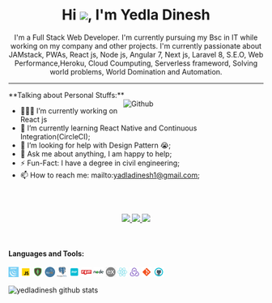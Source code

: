 
<h1 align="center">Hi <img src="https://raw.githubusercontent.com/iampavangandhi/iampavangandhi/master/gifs/Hi.gif" width="30px">, I'm Yedla Dinesh </h1>


<p align="center">I'm a Full Stack Web Developer.
I'm currently pursuing my Bsc in IT while working on my company and other projects.
I'm currently passionate about JAMstack, PWAs, React js, Node js, Angular 7, Next js, Laravel 8, S.E.O, Web Performance,Heroku, Cloud Coumputing, Serverless frameword, Solving world problems, World Domination and Automation.
</p>

<hr>
<!-- Talking about you -->
**Talking about Personal Stuffs:**

<!-- Any image aligned to the right. Beware the width -->
<img width="55%" align="right" alt="Github" src="https://raw.githubusercontent.com/onimur/.github/master/.resources/git-header.svg" />

- 👨🏽‍💻 I’m currently working on React js
- 🌱 I’m currently learning React Native and Continuous Integration(CircleCI); 
- 🤔 I’m looking for help with Design Pattern 😭;
- 💬 Ask me about anything, I am happy to help;
- ⚡️ Fun-Fact: I have a degree in civil engineering;
- 📫 How to reach me: mailto:yadladinesh1@gmail.com;


&nbsp;
 <p align="center"><br/>
   <a href="https://github.com/yedladinesh">
    <img src="https://img.shields.io/badge/-Github-000?style=flat&logo=Github&logoColor=white">
  </a>
  
  <a href="https://www.linkedin.com/in/yedladinesh/">
    <img src="https://img.shields.io/badge/-LinkedIn-blue?style=flat&logo=Linkedin&logoColor=white">
  </a>
  
   <a href="mailto:yadladinesh1@gmail.com">
    <img src="https://img.shields.io/badge/-Gmail-c14438?style=flat&logo=Gmail&logoColor=white">
  </a>
</p>

&nbsp;
<h4>Languages and Tools: </h4>
<p align="left">
		<img style="margin: auto;" src="https://raw.githubusercontent.com/sachinverma53121/sachinverma53121/master/icons/jquery.png" alt=jquery width="20" height="20"/>
  <img style="margin: auto;" src="https://raw.githubusercontent.com/sachinverma53121/sachinverma53121/master/icons/js.png" alt=javascript width="20" height="20"/>
			<img style="margin: auto;" src="https://raw.githubusercontent.com/sachinverma53121/sachinverma53121/master/icons/mongo.png" alt=mongodb width="20" height="20"/> 
	<img style="margin: auto;" src="https://raw.githubusercontent.com/sachinverma53121/sachinverma53121/master/icons/mysql.png" alt=mysql width="20" height="20"/> 
	<img style="margin: auto;" src="https://raw.githubusercontent.com/sachinverma53121/sachinverma53121/master/icons/psql.png" alt=postgresql width="20" height="20"/> 
	<img style="margin: auto;" src="https://raw.githubusercontent.com/sachinverma53121/sachinverma53121/master/icons/php.png" alt=php width="20" height="20"/> 
	<img style="margin: auto;" src="https://raw.githubusercontent.com/sachinverma53121/sachinverma53121/master/icons/npm.png" alt=npm width="20" height="20"/>
   <img style="margin: auto;" src="https://raw.githubusercontent.com/sachinverma53121/sachinverma53121/master/icons/node.png" alt=nodejs width="20" height="20"/>
  <img style="margin: auto;" src="https://raw.githubusercontent.com/sachinverma53121/sachinverma53121/master/icons/express.png" alt=express width="20" height="20"/>
	<img style="margin: auto;" src="https://raw.githubusercontent.com/sachinverma53121/sachinverma53121/master/icons/react.png" alt=react width="20" height="20"/> 
  <img style="margin: auto;" src="https://raw.githubusercontent.com/sachinverma53121/sachinverma53121/master/icons/redux.png" alt=redux width="20" height="20"/> 
  	<img style="margin: auto;" src="https://raw.githubusercontent.com/sachinverma53121/sachinverma53121/master/icons/git.png" alt=git width="20" height="20"/>
  <img style="margin: auto;" src="https://raw.githubusercontent.com/sachinverma53121/sachinverma53121/master/icons/github.png" alt=github width="20" height="20"/>
 
</p>

<!-- <code><img height="20" src="https://raw.githubusercontent.com/github/explore/80688e429a7d4ef2fca1e82350fe8e3517d3494d/topics/javascript/javascript.png"></code>
<code><img height="20" src="https://raw.githubusercontent.com/github/explore/80688e429a7d4ef2fca1e82350fe8e3517d3494d/topics/react/react.png"></code>
<code><img height="20" src="https://raw.githubusercontent.com/github/explore/80688e429a7d4ef2fca1e82350fe8e3517d3494d/topics/cpp/cpp.png"></code>
-->


![yedladinesh github stats](https://github-readme-stats.vercel.app/api?username=yedladinesh&show_icons=true&count_private=true&hide=stars&include_all_commits=true&theme=buefy)
<!-- [![Top Langs](https://github-readme-stats.vercel.app/api/top-langs/?username=yedladinesh&layout=compact)](https://github.com/anuraghazra/github-readme-stats) -->




<!-- **yedladinesh/yedladinesh** is a ✨ _special_ ✨ repository because its `README.md` (this file) appears on your GitHub profile. -->
<!--
Here are some ideas to get you started:

- 🔭 I’m currently working on ...
- 🌱 I’m currently learning ...
- 👯 I’m looking to collaborate on ...
- 🤔 I’m looking for help with ...
- 💬 Ask me about ...
- 📫 How to reach me: ...
- 😄 Pronouns: ...
- ⚡ Fun fact: ...
-->
